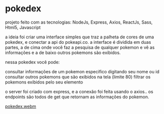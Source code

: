 # pokedex

projeto feito com as tecnologias:
NodeJs, Express, Axios, ReactJs, Sass, Html5, Javascript

a ideia foi criar uma interface simples que traz a palheta de cores de uma pokedex, e conectar a api do pokeapi.co.
a interface é dividida em duas partes, a de cima onde você faz a pesquisa de qualquer pokemon e vê as informações e a de baixo outros pokemons são exibidos.

nessa pokedex você pode:

consultar informações de um pokemon especifico digitando seu nome ou id
consultar outros pokemons que são exibidos na tela (limite 80)
filtrar os pokemons exibidos pelo seu elemento


o server foi criado com express, e a conexão foi feita usando o axios.. os endpoints são todos de get que retornam as informações do pokemon.


[pokedex.webm](https://user-images.githubusercontent.com/104692963/231613709-8e640716-7107-4194-bdb2-d7df1ca2efb0.webm)
